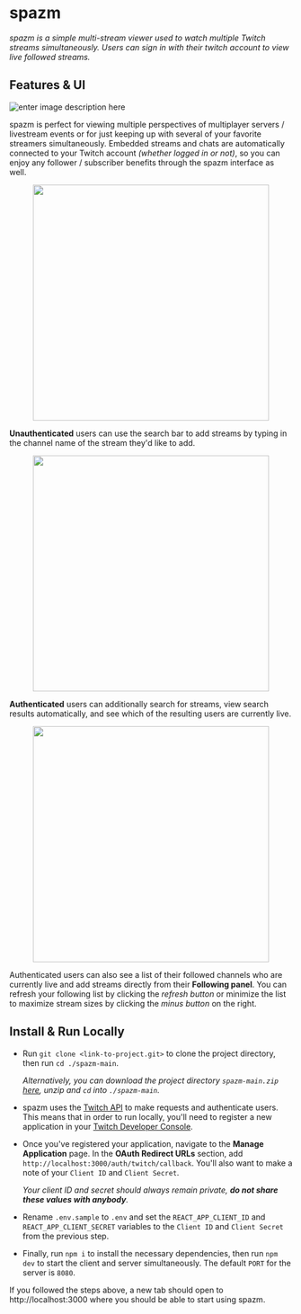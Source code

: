 
# spazm

*spazm is a simple multi-stream viewer used to watch multiple Twitch streams simultaneously. Users can sign in with their twitch account to view live followed streams.*
  

## Features & UI

![enter image description here](https://lh3.googleusercontent.com/1c2EQXLI7MLSlJ_nAwh5Mre2U4axlLe6i8uFczG5-EuU_eY0zg7zNiGE2Wd1ZPDkwe90jzV1YkyPledY_DS_h1WC05tkhUguv_vipLcrHXilV-mxagi4FM7yJU9P2Of1ZL-A7BYWmw_d7W6rEtYQ9-xLGV5lPsD-OILBHm04K9-bSd1a5S4ypw4CfcVIt99oUhTgidEApzj3HzyEzzImVJ-BFmbhhm-UbHEMFV-MIw2xMCbJ2ngo187-W-2RNjxLYsZ7EP3z2EDFcgw7K0bcPvCRNiWzLumFEHlbRgDou0C_C-Y76cnkZR0p_EAdMZvz3S2bFs8CWi3KOoqrN96RvgQBHAaGI29rj2Dh7m_kFaTMsNasYsijxbuztrcT6JPpFwtAUsqIniGAvIoQ2A69qc3DSrOmU4XptaSmThafooCdvHWqZjgvFc9Myl_i-R_TxtueAhONdwfpMXHx_vVhB6nNyQFmKg5NHrLtL2inLAfU1N5rBZ33ppT93lDjsgCG-pjnzi-xziEQjg_a9ITl46rauyW5ITOLHVwQnmSuF9-GXPYxu4N-VZpvsxwEb_6gzFAJEj6xs1oashqdjSQU70LfNEG9yKk9jPFnlMO-bG_18jiksESznJARcD_09C9GbQTKQRsXCsp1XDqqPw0vBM25sK83aQsqoLug_UVY1djAbJDtnWb9NGOlErGazEiFZ9bBseZ-ULkPdasa7HINhDk=w2205-h1116-no?authuser=0g)

spazm is perfect for viewing multiple perspectives of multiplayer servers / livestream events or for just keeping up with several of your favorite streamers simultaneously.  Embedded streams and chats are automatically connected to your Twitch account *(whether logged in or not)*, so you can enjoy any follower / subscriber benefits through the spazm interface as well. 

<div align="center"><img src="https://lh3.googleusercontent.com/ue7sneMZoZyjylJPyZ0JFiFyMNjt8bKioPQqP00_sNz4OJrpRksytTFD0FGENoa-f_3YGBxjilD8PNd1rmNhPrdf1t1jzhFL1hDegVOjbypacN6R_vKpeqIh0-QA6UoH8Jtbau7vOx5AyVc6Fn4CXkFx1h1FJDmKzgwlknujSVIH3sdrkHOs_EPBglo_tdUiWRUI8_b5rJ7xHTpTmq3SdD3F0LUFNF-C9xT728ogEgQGLcdCVNxPX91SKmiOQVyaGvtd98YK-DA7rck5S6PpHPJyswd81sB1uSvbkzCsT4f987iTz9DCpp_FNdvQqDNVpNVGRWbPiEkc5bbOvVnUlu78A_yxxDXYWvJqdDUNMnjP-VdX-5-btnx_QIQO6t_vn9rJ-sPBTU5bQqeNkHJmc4mh_5grDZApYDL-nSpFSJhtiGV5_4yCFLP3NuXQclKn9IkuI0ch3zWpFDoV8YnHyiWphw8BmuXCJhlb7JGJI-TljZjCNLh_Me5XbWjrQKBxm07QDBM2X7sirbcKC5-bVbZsNlyXqgpLH7zhOnMLrwXdcDrI1B_jKsYcAGyVm5xx78foYuMU5M_h0fUZ-b4nU8-QiRBJfHsNL92BlOcCBWexlSFDjNtvDMblf9dbP-UZqZEySxv0HCbt2PFEX2z4MgBq57rt-0idFzGoFc0_tHS5GqZFuH50XPrPRHIM1EaQCi2mpOGR0Xg6HmH-Lypj5ZU=w1024-h220-no?authuser=0" width="420" /></div>

**Unauthenticated** users can use the search bar to add streams by typing in the channel name of the stream they'd like to add. 

<div align="center"><img src="https://lh3.googleusercontent.com/wF9bMNygp5Gs6PH70hSOrL1igMfS_WS6wkpQHApuaZQW-UlRwsk8DLOEoYJxknVSeG7oWWLW95rLhvgwi_YWqaUOYGNbc6kgZPUGtdfJXDhC0kvo2EusVSq_SrRP0XCA_zQRC_9icjrFenJm5itHuX7223VvaPIYt4TxH_9PXmOAe7x6Wz0f2zTNiDkg26BH52CZGAUiFL-LH9XPUu4bnq46Z0xMmqu5WzP6gWcQr_LbLfndJ9CqhKCNRm72QDXpBVozIbOr07NUt-RqZb5FxR3_x_JjyUG2h8a1Qj_FRpJ0ARp1k0az1_y9rNfXf9VWdpUJMGzqiAg6WVZYoa1T34t5C4fOJpcyGKcafWTss2dUcSxqpv__61zObvnsZp7Zd1oQYKtnhYr9wc7G5AlDyImzNHyU_J-0VbKZZtoROpXZHKyWfgkQItsWBEyIAg9VENxJZF0on-pI3ovErYCwQzvIkosX3tdpMYFmubfSN3ouf8TX1lEhrIWcrTR0I7V2Vz2hoAnWfohlx7rAb0WcWu85x4IuZzn6d8242zLmdM8JKXnbN_w52lLfh_beGWBO8r0gCOERXm48rTvnRacxImMLxI37-mm9quwVsV0__XumFcKBhtmC0oIlw__fzGiJ_WNkVBhHOxVsKo5bRTPTkapPWveaTRKeZR9uwPAQTFzuwNsE8lEAv0E4ilf7SaaBUKKfIPFpcTnoN7VQje-4r8M=w1024-h658-no?authuser=0" width="420" /></div>

**Authenticated** users can additionally search for streams, view search results automatically, and see which of the resulting users are currently live. 

<div align="center"><img src="https://lh3.googleusercontent.com/9fsYYZCNX1qUz7QqqWC2wPO6vWszw54jjfMXkuzqO6FMNKPLV9B774mfZjmD2RTu4TJHKaNzZ6nr9CTHbEFiNrpsf7MrfVnYI1xFXKbUT0Mq7ZHdAzNteZEJT-S3ex7KE3hELvRxDKCAK0H5wipc9Yt__xyj787yltwvYGKBaLjDpJUyT3fSrYzuAJVCkE-KVI_ZLsRoDTIFHh5ci3gWH2eN34UT1f7jfgPEEqkUo7JYi9P4f0zSg3W_kJ_I2b9GYlxLDnvuqXE3SqQQ1ItpRsYgdvf3-MD3rXR-dwUIuixnPltIGQdTDiGxg-SSFonxjIj4CY41vULbIAlZO07GzjYCxPPZIUWI3g-2yEp4EvYqoRGU-QgnT5hYB6blojMyuVm8nX0rk0pXpMcla8eR6TM-OQPGUm_16B8SgqQ5b-ZFKlK0P-7ShkrDSTWlRgClaJhdqn8DujCdE_BJ3laa8eoC3mEkkn-hiSCdDiwAaXYGCOwBJXktoglFBJ8NbQmHY45VbdV1rkgqfPgxIN5Zmdh8q3n_FaXzQJ2RGPOONNk6lUoTI-dVjNHe7grhuxW-5JHspXiQdzcVXYUQwzcxliD8lAh2Q8OAKE0r9W0E5fQubBntOiZec4y256jxmU_3kaPQesbDwTuW-ZfGR7Pskf6HiwKNmv8FPzlOeJL_1t0XnVYWEmWWHSROEM7OInMCe5VTTg2-7G7y3dxBslVmG3A=w1029-h182-no?authuser=0" width="420" /></div>

Authenticated users can also see a list of their followed channels who are currently live and add streams directly from their **Following panel**. You can refresh your following list by clicking the *refresh button* or minimize the list to maximize stream sizes by clicking the *minus button* on the right.

## Install & Run Locally

* Run `git clone <link-to-project.git>` to clone the project directory, then run `cd ./spazm-main`. 

  *Alternatively, you can download the project directory `spazm-main.zip`  [here](https://github.com/mhollingshead/spazm/archive/refs/heads/main.zip), unzip and `cd` into `./spazm-main`.*

* spazm uses the [Twitch API](https://dev.twitch.tv/docs/api) to make requests and authenticate users. This means that in order to run locally, you'll need to register a new application in your [Twitch Developer Console](https://dev.twitch.tv/). 

* Once you've registered your application, navigate to the **Manage Application** page. In the **OAuth Redirect URLs** section, add `http://localhost:3000/auth/twitch/callback`. You'll also want to make a note of your `Client ID` and `Client Secret`. 

	*Your client ID and secret should always remain private, **do not share these values with anybody**.*

* Rename `.env.sample` to `.env` and set the `REACT_APP_CLIENT_ID` and `REACT_APP_CLIENT_SECRET` variables to the `Client ID` and `Client Secret` from the previous step.

* Finally, run `npm i` to install the necessary dependencies, then run `npm dev` to start the client and server simultaneously. The default `PORT` for the server is `8080`.

If you followed the steps above, a new tab should open to http://localhost:3000 where you should be able to start using spazm.